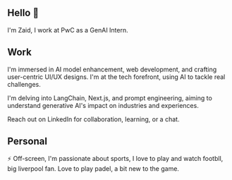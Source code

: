 
## Hello 👋
I'm Zaid, I work at PwC as a GenAI Intern.

## Work
 I'm immersed in AI model enhancement, web development, and crafting user-centric UI/UX designs. I'm at the tech forefront, using AI to tackle real challenges.

 I'm delving into LangChain, Next.js, and prompt engineering, aiming to understand generative AI's impact on industries and experiences.

 Reach out on LinkedIn for collaboration, learning, or a chat.

## Personal
⚡ Off-screen, I'm passionate about sports, I love to play and watch footbll, big liverpool fan. Love to  play padel, a bit new to the game.
